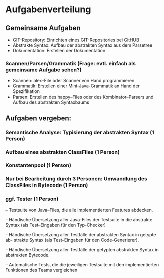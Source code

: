 # Aufgabenverteilung

## Gemeinsame Aufgaben
- GIT-Repository: Einrichten eines GIT-Repositories bei GitHUB
- Abstrakte Syntax: Aufbau der abstrakten Syntax aus dem Parsetree
- Dokumentation: Erstellen der Dokumentation

### Scannen/Parsen/Grammatik (Frage: evtl. einfach als gemeinsame Aufgabe sehen?)
- Scannen: alex–File oder Scanner von Hand programmieren
- Grammatik: Erstellen einer Mini-Java-Grammatik an Hand der Spezifikation
- Parsen: Erstellen des happy–Files oder des Kombinator–Parsers und Aufbau
des abstrakten Syntaxbaums

## Aufgaben vergeben:

### Semantische Analyse: Typisierung der abstrakten Syntax (1 Person)

### Aufbau eines abstrakten ClassFiles (1 Person)
### Konstantenpool (1 Person)
### Nur bei Bearbeitung durch 3 Personen: Umwandlung des ClassFiles in Bytecode (1 Person)
### ggf. Tester (1 Person)
– Testsuite von Java–Files, die alle implementierten Features abdecken.

– Händische Übersetzung aller Java-Files der Testsuite in die abstrakte Syntax
(als Test–Eingaben für den Typ-Checker)

– Händische Übersetzung aller Testfälle der abstrakten Syntax in getypte ab-
strakte Syntax (als Test–Eingaben für den Code-Generierer).

– Händische Übersetzung aller Testfälle der getypten abstrakten Syntax in
abstrakten Bytecode.

– Automatische Tests, die die jeweiligen Testsuite mit den implementierten
Funktionen des Teams vergleichen